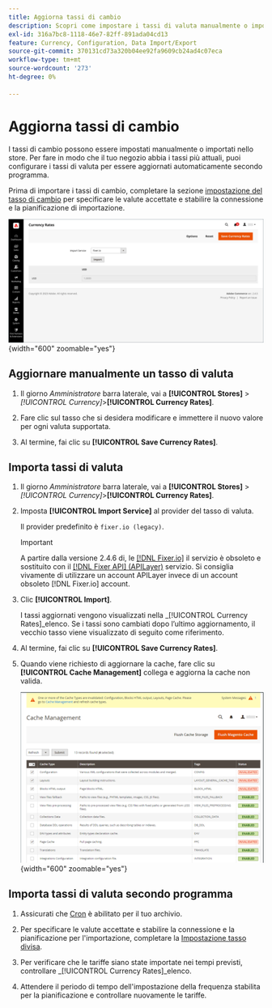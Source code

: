 ```yaml
---
title: Aggiorna tassi di cambio
description: Scopri come impostare i tassi di valuta manualmente o importarli nel tuo store.
exl-id: 316a7bc8-1118-46e7-82ff-891ada04cd13
feature: Currency, Configuration, Data Import/Export
source-git-commit: 370131cd73a320b04ee92fa9609cb24ad4c07eca
workflow-type: tm+mt
source-wordcount: '273'
ht-degree: 0%

---
```


# Aggiorna tassi di cambio

I tassi di cambio possono essere impostati manualmente o importati nello store. Per fare in modo che il tuo negozio abbia i tassi più attuali, puoi configurare i tassi di valuta per essere aggiornati automaticamente secondo programma.

Prima di importare i tassi di cambio, completare la sezione [impostazione del tasso di cambio](currency-configuration.md) per specificare le valute accettate e stabilire la connessione e la pianificazione di importazione.

![Tassi di cambio](./assets/stores-currency-rate-update.png){width="600" zoomable="yes"}

## Aggiornare manualmente un tasso di valuta

1. Il giorno _Amministratore_ barra laterale, vai a **[!UICONTROL Stores]** > _[!UICONTROL Currency]_>**[!UICONTROL Currency Rates]**.

1. Fare clic sul tasso che si desidera modificare e immettere il nuovo valore per ogni valuta supportata.

1. Al termine, fai clic su **[!UICONTROL Save Currency Rates]**.

## Importa tassi di valuta

1. Il giorno _Amministratore_ barra laterale, vai a **[!UICONTROL Stores]** > _[!UICONTROL Currency]_>**[!UICONTROL Currency Rates]**.

1. Imposta **[!UICONTROL Import Service]** al provider del tasso di valuta.

   Il provider predefinito è `fixer.io (legacy)`.

   >[!IMPORTANT]
   >
   >A partire dalla versione 2.4.6 di, le [[!DNL Fixer.io]](https://fixer.io/) il servizio è obsoleto e sostituito con il [[!DNL Fixer API] (APILayer)](https://apilayer.com/marketplace/fixer-api) servizio. Si consiglia vivamente di utilizzare un account APILayer invece di un account obsoleto [!DNL Fixer.io] account.

1. Clic **[!UICONTROL Import]**.

   I tassi aggiornati vengono visualizzati nella _[!UICONTROL Currency Rates]_elenco. Se i tassi sono cambiati dopo l’ultimo aggiornamento, il vecchio tasso viene visualizzato di seguito come riferimento.

1. Al termine, fai clic su **[!UICONTROL Save Currency Rates]**.

1. Quando viene richiesto di aggiornare la cache, fare clic su **[!UICONTROL Cache Management]** collega e aggiorna la cache non valida.

   ![Messaggio di sistema - aggiorna la cache non valida](./assets/currency-cache-update.png){width="600" zoomable="yes"}

## Importa tassi di valuta secondo programma

1. Assicurati che [Cron](../systems/cron.md) è abilitato per il tuo archivio.

1. Per specificare le valute accettate e stabilire la connessione e la pianificazione per l&#39;importazione, completare la [Impostazione tasso divisa](currency-configuration.md).

1. Per verificare che le tariffe siano state importate nei tempi previsti, controllare _[!UICONTROL Currency Rates]_elenco.

1. Attendere il periodo di tempo dell&#39;impostazione della frequenza stabilita per la pianificazione e controllare nuovamente le tariffe.
